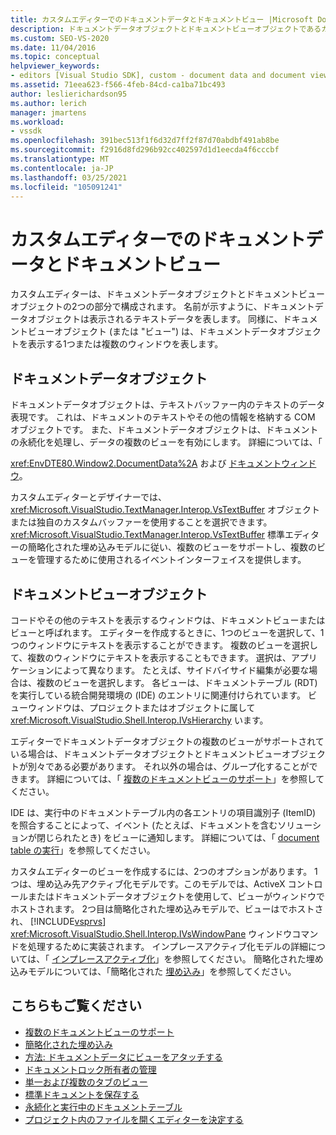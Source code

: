 ```yaml
---
title: カスタムエディターでのドキュメントデータとドキュメントビュー |Microsoft Docs
description: ドキュメントデータオブジェクトとドキュメントビューオブジェクトであるカスタムエディターのコンポーネントについて説明します。
ms.custom: SEO-VS-2020
ms.date: 11/04/2016
ms.topic: conceptual
helpviewer_keywords:
- editors [Visual Studio SDK], custom - document data and document view
ms.assetid: 71eea623-f566-4feb-84cd-ca1ba71bc493
author: leslierichardson95
ms.author: lerich
manager: jmartens
ms.workload:
- vssdk
ms.openlocfilehash: 391bec513f1f6d32d7ff2f87d70abdbf491ab8be
ms.sourcegitcommit: f2916d8fd296b92cc402597d1d1eecda4f6cccbf
ms.translationtype: MT
ms.contentlocale: ja-JP
ms.lasthandoff: 03/25/2021
ms.locfileid: "105091241"
---
```

# <a name="document-data-and-document-view-in-custom-editors"></a>カスタムエディターでのドキュメントデータとドキュメントビュー
カスタムエディターは、ドキュメントデータオブジェクトとドキュメントビューオブジェクトの2つの部分で構成されます。 名前が示すように、ドキュメントデータオブジェクトは表示されるテキストデータを表します。 同様に、ドキュメントビューオブジェクト (または "ビュー") は、ドキュメントデータオブジェクトを表示する1つまたは複数のウィンドウを表します。

## <a name="document-data-object"></a>ドキュメントデータオブジェクト
 ドキュメントデータオブジェクトは、テキストバッファー内のテキストのデータ表現です。 これは、ドキュメントのテキストやその他の情報を格納する COM オブジェクトです。 また、ドキュメントデータオブジェクトは、ドキュメントの永続化を処理し、データの複数のビューを有効にします。 詳細については、「

 <xref:EnvDTE80.Window2.DocumentData%2A> および [ドキュメントウィンドウ](../extensibility/internals/document-windows.md)。

 カスタムエディターとデザイナーでは、 <xref:Microsoft.VisualStudio.TextManager.Interop.VsTextBuffer> オブジェクトまたは独自のカスタムバッファーを使用することを選択できます。 <xref:Microsoft.VisualStudio.TextManager.Interop.VsTextBuffer> 標準エディターの簡略化された埋め込みモデルに従い、複数のビューをサポートし、複数のビューを管理するために使用されるイベントインターフェイスを提供します。

## <a name="document-view-object"></a>ドキュメントビューオブジェクト
 コードやその他のテキストを表示するウィンドウは、ドキュメントビューまたはビューと呼ばれます。 エディターを作成するときに、1つのビューを選択して、1つのウィンドウにテキストを表示することができます。 複数のビューを選択して、複数のウィンドウにテキストを表示することもできます。 選択は、アプリケーションによって異なります。 たとえば、サイドバイサイド編集が必要な場合は、複数のビューを選択します。 各ビューは、ドキュメントテーブル (RDT) を実行している統合開発環境の (IDE) のエントリに関連付けられています。 ビューウィンドウは、プロジェクトまたはオブジェクトに属して <xref:Microsoft.VisualStudio.Shell.Interop.IVsHierarchy> います。

 エディターでドキュメントデータオブジェクトの複数のビューがサポートされている場合は、ドキュメントデータオブジェクトとドキュメントビューオブジェクトが別々である必要があります。 それ以外の場合は、グループ化することができます。 詳細については、「 [複数のドキュメントビューのサポート](../extensibility/supporting-multiple-document-views.md)」を参照してください。

 IDE は、実行中のドキュメントテーブル内の各エントリの項目識別子 (ItemID) を照合することによって、イベント (たとえば、ドキュメントを含むソリューションが閉じられたとき) をビューに通知します。 詳細については、「 [document table の実行](../extensibility/internals/running-document-table.md)」を参照してください。

 カスタムエディターのビューを作成するには、2つのオプションがあります。 1つは、埋め込み先アクティブ化モデルです。このモデルでは、ActiveX コントロールまたはドキュメントデータオブジェクトを使用して、ビューがウィンドウでホストされます。 2つ目は簡略化された埋め込みモデルで、ビューはでホストされ、 [!INCLUDE[vsprvs](../code-quality/includes/vsprvs_md.md)] <xref:Microsoft.VisualStudio.Shell.Interop.IVsWindowPane> ウィンドウコマンドを処理するために実装されます。 インプレースアクティブ化モデルの詳細については、「 [インプレースアクティブ化](/previous-versions/visualstudio/visual-studio-2015/misc/in-place-activation?preserve-view=true&view=vs-2015)」を参照してください。 簡略化された埋め込みモデルについては、「簡略化された [埋め込み](../extensibility/simplified-embedding.md)」を参照してください。

## <a name="see-also"></a>こちらもご覧ください

- [複数のドキュメントビューのサポート](../extensibility/supporting-multiple-document-views.md)
- [簡略化された埋め込み](../extensibility/simplified-embedding.md)
- [方法: ドキュメントデータにビューをアタッチする](../extensibility/how-to-attach-views-to-document-data.md)
- [ドキュメントロック所有者の管理](../extensibility/document-lock-holder-management.md)
- [単一および複数のタブのビュー](../extensibility/single-and-multi-tab-views.md)
- [標準ドキュメントを保存する](../extensibility/internals/saving-a-standard-document.md)
- [永続化と実行中のドキュメントテーブル](../extensibility/internals/persistence-and-the-running-document-table.md)
- [プロジェクト内のファイルを開くエディターを決定する](../extensibility/internals/determining-which-editor-opens-a-file-in-a-project.md)